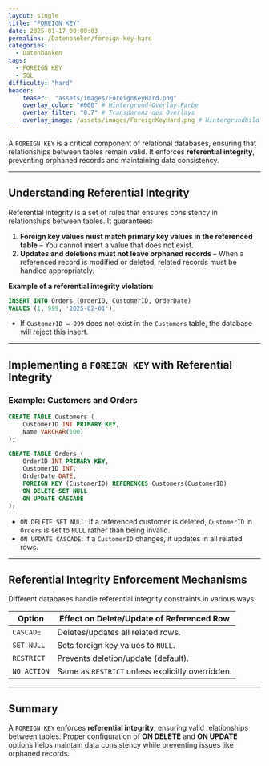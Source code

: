 ```yaml
---
layout: single
title: "FOREIGN KEY"
date: 2025-01-17 00:00:03
permalink: /Datenbanken/foreign-key-hard
categories:
  - Datenbanken
tags:
  - FOREIGN KEY
  - SQL
difficulty: "hard"
header:
    teaser:  "assets/images/ForeignKeyHard.png"
    overlay_color: "#000" # Hintergrund-Overlay-Farbe
    overlay_filter: "0.7" # Transparenz des Overlays
    overlay_image: /assets/images/ForeignKeyHard.png # Hintergrundbild
---
```


A `FOREIGN KEY` is a critical component of relational databases, ensuring that relationships between tables remain valid. It enforces **referential integrity**, preventing orphaned records and maintaining data consistency.

---

## Understanding Referential Integrity
Referential integrity is a set of rules that ensures consistency in relationships between tables. It guarantees:
1. **Foreign key values must match primary key values in the referenced table** – You cannot insert a value that does not exist.
2. **Updates and deletions must not leave orphaned records** – When a referenced record is modified or deleted, related records must be handled appropriately.

**Example of a referential integrity violation:**
```sql
INSERT INTO Orders (OrderID, CustomerID, OrderDate) 
VALUES (1, 999, '2025-02-01');
```
- If `CustomerID = 999` does not exist in the `Customers` table, the database will reject this insert.

---

## Implementing a `FOREIGN KEY` with Referential Integrity
### **Example: Customers and Orders**
```sql
CREATE TABLE Customers (
    CustomerID INT PRIMARY KEY,
    Name VARCHAR(100)
);
```

```sql
CREATE TABLE Orders (
    OrderID INT PRIMARY KEY,
    CustomerID INT,
    OrderDate DATE,
    FOREIGN KEY (CustomerID) REFERENCES Customers(CustomerID) 
    ON DELETE SET NULL 
    ON UPDATE CASCADE
);
```
- `ON DELETE SET NULL`: If a referenced customer is deleted, `CustomerID` in `Orders` is set to `NULL` rather than being invalid.
- `ON UPDATE CASCADE`: If a `CustomerID` changes, it updates in all related rows.

---

## Referential Integrity Enforcement Mechanisms
Different databases handle referential integrity constraints in various ways:

| Option           | Effect on Delete/Update of Referenced Row |
|-----------------|------------------------------------------|
| `CASCADE`       | Deletes/updates all related rows.       |
| `SET NULL`      | Sets foreign key values to `NULL`.      |
| `RESTRICT`      | Prevents deletion/update (default).     |
| `NO ACTION`     | Same as `RESTRICT` unless explicitly overridden. |

---

## Summary
A `FOREIGN KEY` enforces **referential integrity**, ensuring valid relationships between tables. Proper configuration of **ON DELETE** and **ON UPDATE** options helps maintain data consistency while preventing issues like orphaned records.

